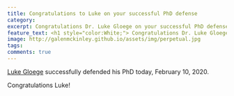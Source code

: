 ```yaml
---
title: Congratulations to Luke on your successful PhD defense
category: 
excerpt: Congratulations Dr. Luke Gloege on your successful PhD defense!
feature_text: <h1 style="color:White;"> Congratulations Dr. Luke Gloege! </h1>
image: http://galenmckinley.github.io/assets/img/perpetual.jpg
tags: 
comments: true
---
```


[Luke Gloege](https://lgloege.github.io) successfully defended his PhD today, February 10, 2020. 

Congratulations Luke! 
